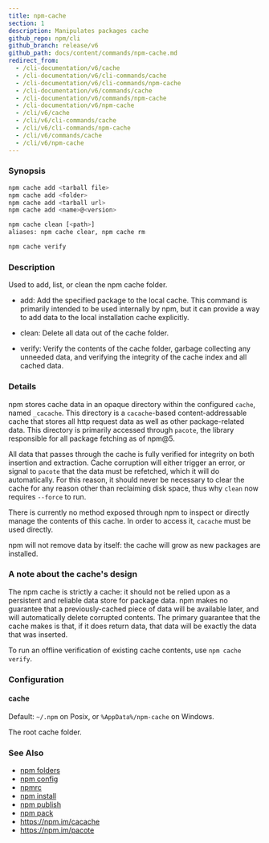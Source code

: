 ```yaml
---
title: npm-cache
section: 1
description: Manipulates packages cache
github_repo: npm/cli
github_branch: release/v6
github_path: docs/content/commands/npm-cache.md
redirect_from:
  - /cli-documentation/v6/cache
  - /cli-documentation/v6/cli-commands/cache
  - /cli-documentation/v6/cli-commands/npm-cache
  - /cli-documentation/v6/commands/cache
  - /cli-documentation/v6/commands/npm-cache
  - /cli-documentation/v6/npm-cache
  - /cli/v6/cache
  - /cli/v6/cli-commands/cache
  - /cli/v6/cli-commands/npm-cache
  - /cli/v6/commands/cache
  - /cli/v6/npm-cache
---
```


### Synopsis

```bash
npm cache add <tarball file>
npm cache add <folder>
npm cache add <tarball url>
npm cache add <name>@<version>

npm cache clean [<path>]
aliases: npm cache clear, npm cache rm

npm cache verify
```

### Description

Used to add, list, or clean the npm cache folder.

* add:
  Add the specified package to the local cache.  This command is primarily
  intended to be used internally by npm, but it can provide a way to
  add data to the local installation cache explicitly.

* clean:
  Delete all data out of the cache folder.

* verify:
  Verify the contents of the cache folder, garbage collecting any unneeded data,
  and verifying the integrity of the cache index and all cached data.

### Details

npm stores cache data in an opaque directory within the configured `cache`,
named `_cacache`. This directory is a `cacache`-based content-addressable cache
that stores all http request data as well as other package-related data. This
directory is primarily accessed through `pacote`, the library responsible for
all package fetching as of npm@5.

All data that passes through the cache is fully verified for integrity on both
insertion and extraction. Cache corruption will either trigger an error, or
signal to `pacote` that the data must be refetched, which it will do
automatically. For this reason, it should never be necessary to clear the cache
for any reason other than reclaiming disk space, thus why `clean` now requires
`--force` to run.

There is currently no method exposed through npm to inspect or directly manage
the contents of this cache. In order to access it, `cacache` must be used
directly.

npm will not remove data by itself: the cache will grow as new packages are
installed.

### A note about the cache's design

The npm cache is strictly a cache: it should not be relied upon as a persistent
and reliable data store for package data. npm makes no guarantee that a
previously-cached piece of data will be available later, and will automatically
delete corrupted contents. The primary guarantee that the cache makes is that,
if it does return data, that data will be exactly the data that was inserted.

To run an offline verification of existing cache contents, use `npm cache
verify`.

### Configuration

#### cache

Default: `~/.npm` on Posix, or `%AppData%/npm-cache` on Windows.

The root cache folder.

### See Also

* [npm folders](/cli/v6/configuring-npm/folders)
* [npm config](/cli/v6/commands/npm-config)
* [npmrc](/cli/v6/configuring-npm/npmrc)
* [npm install](/cli/v6/commands/npm-install)
* [npm publish](/cli/v6/commands/npm-publish)
* [npm pack](/cli/v6/commands/npm-pack)
* https://npm.im/cacache
* https://npm.im/pacote
